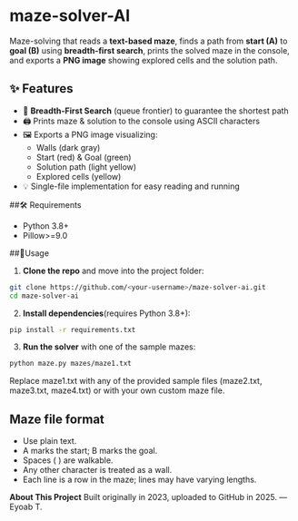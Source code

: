 # maze-solver-AI

Maze-solving that reads a **text-based maze**, finds a path from **start (A)** to **goal (B)** using **breadth-first search**, prints the solved maze in the console, and exports a **PNG image** showing explored cells and the solution path.

## ✨ Features
- 🔎 **Breadth-First Search** (queue frontier) to guarantee the shortest path  
- 🖨️ Prints maze & solution to the console using ASCII characters  
- 🖼️ Exports a PNG image visualizing:
  - Walls (dark gray)  
  - Start (red) & Goal (green)  
  - Solution path (light yellow)  
  - Explored cells (yellow)  
- 💡 Single-file implementation for easy reading and running  

##🛠 Requirements
- Python 3.8+
- Pillow>=9.0

##🚀Usage

1. **Clone the repo** and move into the project folder:
```bash
git clone https://github.com/<your-username>/maze-solver-ai.git
cd maze-solver-ai
```
2. **Install dependencies**(requires Python 3.8+):
```bash
pip install -r requirements.txt
```
3. **Run the solver** with one of the sample mazes:
```bash
python maze.py mazes/maze1.txt
```
Replace maze1.txt with any of the provided sample files (maze2.txt, maze3.txt, maze4.txt) or with your own custom maze file.

## Maze file format
- Use plain text.
- A marks the start; B marks the goal.
- Spaces ( ) are walkable.
- Any other character is treated as a wall.
- Each line is a row in the maze; lines may have varying lengths.

**About This Project**
Built originally in 2023, uploaded to GitHub in 2025.
— Eyoab T.
